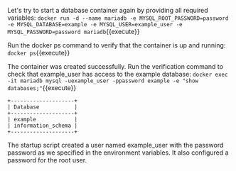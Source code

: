 Let's try to start a database container again by providing all required variables:
`docker run -d --name mariadb -e MYSQL_ROOT_PASSWORD=password -e MYSQL_DATABASE=example -e MYSQL_USER=example_user -e MYSQL_PASSWORD=password mariadb`{{execute}}

Run the docker ps command to verify that the container is up and running:
`docker ps`{{execute}}

The container was created successfully. Run the verification command to check that example_user has access to the example database:
`docker exec -it mariadb mysql -uexample_user -ppassword example -e "show databases;"`{{execute}}

```
+--------------------+
| Database           |
+--------------------+
| example            |
| information_schema |
+--------------------+
```

The startup script created a user named example_user with the password password as we specified in the environment variables. It also configured a password for the root user.